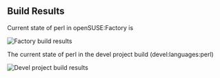 
## Build Results

Current state of perl in openSUSE:Factory is

![Factory build results](https://br.opensuse.org/status/openSUSE:Factory/perl-GD-Barcode/standard)

The current state of perl in the devel project build (devel:languages:perl)

![Devel project build results](https://br.opensuse.org/status/devel:languages:perl/perl-GD-Barcode)


